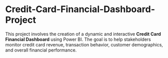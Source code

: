 # Credit-Card-Financial-Dashboard-Project
This project involves the creation of a dynamic and interactive **Credit Card Financial Dashboard** using Power BI. The goal is to help stakeholders monitor credit card revenue, transaction behavior, customer demographics, and overall financial performance.
